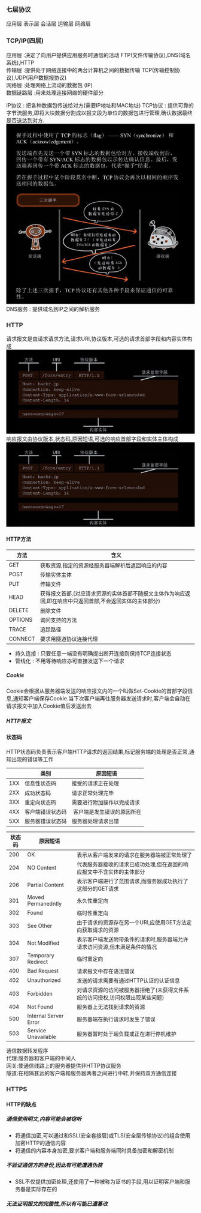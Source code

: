 ### 七层协议
应用层
表示层
会话层
运输层
网络层


### TCP/IP(四层)
应用层 :决定了向用户提供应用服务时通信的活动 FTP(文件传输协议),DNS(域名系统),HTTP  
传输层 :提供处于网络连接中的两台计算机之间的数据传输 TCP(传输控制协议),UDP(用户数据报协议)  
网络层 :处理网络上流动的数据包 (IP)  
数据链路层 :用来处理连接网络的硬件部分  

IP协议 : 把各种数据包传送给对方(需要IP地址和MAC地址)
TCP协议 : 提供可靠的字节流服务,即将大块数据分割成以报文段为单位的数据包进行管理,确认数据最终是否送达到对方.
!["三次握手"](/img/http-1.jpg)  
DNS服务 : 提供域名到IP之间的解析服务  
### HTTP
请求报文是由请求请求方法,请求URI,协议版本,可选的请求首部字段和内容实体构成  
!["请求报文"](/img/http-2.jpg)  
响应报文由协议版本,状态码,原因短语,可选的响应首部字段和实体主体构成  
!["请求报文"](/img/http-3.jpg) 

#### HTTP方法

|方法|含义|
|--------|-----------|
|GET     |获取资源,指定的资源经服务器端解析后返回响应的内容 |
|POST    |传输实体主体|
|PUT     |传输文件|
|HEAD    |获得报文首部,(对应请求资源的实体首部不随报文主体作为响应返回,即在响应中只返回首部,不会返回实体的主体部分)|
|DELETE  |删除文件|
|OPTIONS |询问支持的方法|
|TRACE   |追踪路径|
|CONNECT |要求用隧道协议连接代理|  
+ 持久连接 : 只要任意一端没有明确提出断开连接则保持TCP连接状态  
+ 管线化 : 不用等待响应亦可直接发送下一个请求  
##### Cookie
Cookie会根据从服务器端发送的响应报文内的一个叫做Set-Cookie的首部字段信息,通知客户端保存Cookie.当下次客户端再往服务器发送请求时,客户端会自动在请求报文中加入Cookie值后发送出去
##### HTTP报文

#### 状态码
HTTP状态码负责表示客户端HTTP请求的返回结果,标记服务端的处理是否正常,通知出现的错误等工作  

|    |类别|原因短语|
|----|----|--------------|
|1XX|信息性状态码|  接受的请求正在处理        |  
|2XX |成功状态码       |  请求正常处理完毕          |
|3XX |重定向状态码     |  需要进行附加操作以完成请求  |
|4XX |客户端错误状态码  |  客户端是发生错误的原因所在  |
|5XX |服务器错误状态码  |  服务器处理请求出错  |  


|状态码|原因短语||
|-----|----|------|
|200  |OK |      表示从客户端发来的请求在服务器端被正常处理了  |
|204  |NO Content| 代表服务器接收的请求已成功处理,但在返回的响应报文中不含实体的主体部分|  
|206  |Partial Content| 表示客户端进行了范围请求,而服务器成功执行了这部分的GET请求|  
|301  |Moved Permanedntly| 永久性重定向|  
|302  |Found |临时性重定向 | 
|303  |See Other|由于请求的资源存在另一个URI,应使用GET方法定向获取请求的资源 |
|304  |Not Modified|表示客户端发送附带条件的请求时,服务器端允许请求访问资源,但未满足条件的情况|
|307  |Temporary Redirect|临时重定向|
|400  |Bad Request| 请求报文中存在语法错误  |
|402  |Unauthorized|发送的请求需要有通过HTTP认证的认证信息|
|403  |Forbidden| 对请求资源的访问被服务器拒绝了(未获得文件系统的访问授权,访问权限出现某些问题)|  
|404  |Not Found| 服务器上无法找到请求的资源  |
|500  |Internal Server Error| 服务器端在执行请求时发生了错误  |
|503  |Service Unavailable |服务器暂时处于超负载或正在进行停机维护|  

通信数据转发程序  
代理:服务器和客户端的中间人  
网关:使通信线路上的服务器提供非HTTP协议服务  
隧道:在相隔甚远的客户端和服务器两者之间进行中转,并保持双方通信连接  

### HTTPS
#### HTTP的缺点
##### 通信使用明文,内容可能会被窃听 
+ 将通信加密,可以通过和SSL(安全套接层)或TLS(安全层传输协议)的组合使用加密HTTP的通信内容  
+ 将通信的内容本身加密,要求客户端和服务端同时具备加密和解密机制  
##### 不验证通信方的身份,因此有可能遭遇伪装  
+ SSL不仅提供加密处理,还使用了一种被称为证书的手段,用以证明客户端和服务器是实际存在的
##### 无法证明报文的完整性,所以有可能已遭篡改  





























